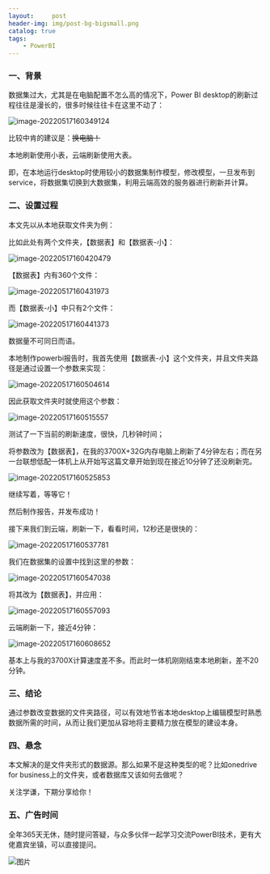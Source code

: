 ```yaml
---
layout:     post
header-img: img/post-bg-bigsmall.png
catalog: true
tags:
    - PowerBI
---
```


### 一、背景

数据集过大，尤其是在电脑配置不怎么高的情况下，Power BI desktop的刷新过程往往是漫长的，很多时候往往卡在这里不动了：

![image-20220517160349124](https://picgo-1301351990.cos.ap-beijing.myqcloud.com/markdown/image-20220517160349124.png)

比较中肯的建议是：~~换电脑！~~

本地刷新使用小表，云端刷新使用大表。

即，在本地运行desktop时使用较小的数据集制作模型，修改模型，一旦发布到service，将数据集切换到大数据集，利用云端高效的服务器进行刷新并计算。

### 二、设置过程

本文先以从本地获取文件夹为例：

比如此处有两个文件夹，【数据表】和【数据表-小】：

![image-20220517160420479](https://picgo-1301351990.cos.ap-beijing.myqcloud.com/markdown/image-20220517160420479.png)

【数据表】内有360个文件：

![image-20220517160431973](https://picgo-1301351990.cos.ap-beijing.myqcloud.com/markdown/image-20220517160431973.png)

而【数据表-小】中只有2个文件：

![image-20220517160441373](https://picgo-1301351990.cos.ap-beijing.myqcloud.com/markdown/image-20220517160441373.png)

数据量不可同日而语。

本地制作powerbi报告时，我首先使用【数据表-小】这个文件夹，并且文件夹路径是通过设置一个参数来实现：

![image-20220517160504614](https://picgo-1301351990.cos.ap-beijing.myqcloud.com/markdown/image-20220517160504614.png)

因此获取文件夹时就使用这个参数：

![image-20220517160515557](https://picgo-1301351990.cos.ap-beijing.myqcloud.com/markdown/image-20220517160515557.png)

测试了一下当前的刷新速度，很快，几秒钟时间；

将参数改为【数据表】，在我的3700X+32G内存电脑上刷新了4分钟左右；而在另一台联想低配一体机上从开始写这篇文章开始到现在接近10分钟了还没刷新完。

![image-20220517160525853](https://picgo-1301351990.cos.ap-beijing.myqcloud.com/markdown/image-20220517160525853.png)

继续写着，等等它！

然后制作报告，并发布成功！

接下来我们到云端，刷新一下，看看时间，12秒还是很快的：

![image-20220517160537781](https://picgo-1301351990.cos.ap-beijing.myqcloud.com/markdown/image-20220517160537781.png)

我们在数据集的设置中找到这里的参数：

![image-20220517160547038](https://picgo-1301351990.cos.ap-beijing.myqcloud.com/markdown/image-20220517160547038.png)

将其改为【数据表】，并应用：

![image-20220517160557093](https://picgo-1301351990.cos.ap-beijing.myqcloud.com/markdown/image-20220517160557093.png)

云端刷新一下，接近4分钟：

![image-20220517160608652](https://picgo-1301351990.cos.ap-beijing.myqcloud.com/markdown/image-20220517160608652.png)

基本上与我的3700X计算速度差不多。而此时一体机刚刚结束本地刷新，差不20分钟。

### 三、结论

通过参数改变数据的文件夹路径，可以有效地节省本地desktop上编辑模型时熟悉数据所需的时间，从而让我们更加从容地将主要精力放在模型的建设本身。

### 四、悬念

本文解决的是文件夹形式的数据源。那么如果不是这种类型的呢？比如onedrive for business上的文件夹，或者数据库又该如何去做呢？

关注学谦，下期分享给你！

### 五、广告时间

全年365天无休，随时提问答疑，与众多伙伴一起学习交流PowerBI技术，更有大佬嘉宾坐镇，可以直接提问。

![图片](https://mmbiz.qpic.cn/mmbiz_png/OyXiackVTfOjGgQG5QkMBfpqGa2sh3vGlzg3Q0s4iaQH1jJ1BbhprIXSI9SRbHibs7W7wqo0wX6c66smKl9SJia8DA/640?wx_fmt=png&wxfrom=5&wx_lazy=1&wx_co=1)
